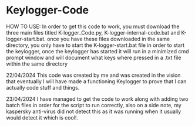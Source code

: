 # Keylogger-Code
HOW TO USE:
In order to get this code to work, you must download the three main files titled K-logger_Code.py, K-logger-internal-code.bat and K-logger-start.bat. once you have these files downloaded in the same directory, you only have to start the K-logger-start.bat file in order to start the keylogger, once the keylogger has started it will run in a minimized cmd prompt window and will document what keys where pressed in a .txt file within the same directory




22/04/2024
This code was created by me and was created in the vision that eventually I will have made a functioning Keylogger to prove that I can actually code stuff and things.


23/04/2024
I have managed to get the code to work along with adding two batch files in order for the script to run correctly, also on a side note, my kaspersky anti-virus did not detect this as it was running when it usually would detect it which is cool!.
